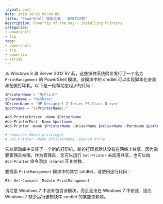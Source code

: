 ```yaml
---
layout: post
date: 2018-10-05 00:00:00
title: "PowerShell 技能连载 - 安装打印机"
description: PowerTip of the Day - Installing Printers
categories:
- powershell
- tip
tags:
- powershell
- tip
- powertip
- series
---
```

从 Windows 8 和 Server 2012 R2 起，这些操作系统附带发行了一个名为 `PrintManagement` 的 PowerShell 模块。该模块中的 cmdlet 可以实现脚本化安装和配置打印机。以下是一段帮助您起步的代码：

```powershell
$PrinterName = "MyPrint"
$ShareName = "MyShare"
$DriverName = 'HP Designjet Z Series PS Class Driver'
$portname = "${PrinterName}:"

Add-PrinterDriver -Name $DriverName
Add-PrinterPort -Name $portname 
Add-Printer -Name $PrinterName -DriverName $DriverName -PortName $portname -ShareName $ShareName 

# requires Admin privileges
# Set-Printer -Name $PrinterName -Shared $true
```

它从驱动库中安装了一个新的打印机。新的打印机默认没有在网络上共享，因为需要管理员权限。作为管理员，您可以运行 `Set-Printer` 来启用共享，也可以向 `Add-Printer` 命令添加 `-Shared` 开关参数。

要探索 `PrintManagement` 模块中的其它 cmdlet，请使用这行代码：

```powershell
PS> Get-Command -Module PrintManagement  
```

请注意 Windows 7 中没有包含该模块，而且无法在 Windows 7 中安装，因为 Windows 7 缺少运行该模块中 cmdlet 的某些依赖项。

<!--本文国际来源：[Installing Printers](http://community.idera.com/powershell/powertips/b/tips/posts/installing-printers)-->
